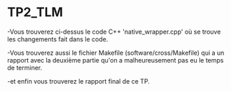 # TP2_TLM

-Vous trouverez ci-dessus le code C++ 'native_wrapper.cpp' où se trouve les changements fait dans le code.

-Vous trouverez aussi le fichier Makefile (software/cross/Makefile) qui a un rapport avec la deuxième partie qu'on a malheureusement pas eu le temps de terminer.

-et enfin vous trouverez le rapport final de ce TP.
